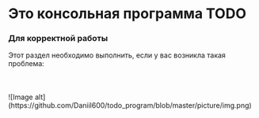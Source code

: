 # Это консольная программа TODO

<h3>Для корректной работы</h3>
Этот раздел необходимо выполнить, если у вас возникла такая проблема:
<br></br>
<br></br>
![Image alt](https://github.com/Daniil600/todo_program/blob/master/picture/img.png)
